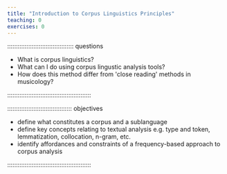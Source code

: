 ```yaml
---
title: "Introduction to Corpus Linguistics Principles"
teaching: 0
exercises: 0
---
```


:::::::::::::::::::::::::::::::::::::: questions 

- What is corpus linguistics?
- What can I do using corpus lingustic analysis tools?
- How does this method differ from 'close reading' methods in musicology?

::::::::::::::::::::::::::::::::::::::::::::::::

::::::::::::::::::::::::::::::::::::: objectives

- define what constitutes a corpus and a sublanguage
- define key concepts relating to textual analysis e.g. type and token, lemmatization, collocation, n-gram, etc.
- identify affordances and constraints of a frequency-based approach to corpus analysis

::::::::::::::::::::::::::::::::::::::::::::::::


